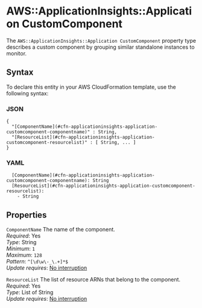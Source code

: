 # AWS::ApplicationInsights::Application CustomComponent<a name="aws-properties-applicationinsights-application-customcomponent"></a>

The `AWS::ApplicationInsights::Application CustomComponent` property type describes a custom component by grouping similar standalone instances to monitor\. 

## Syntax<a name="aws-properties-applicationinsights-application-customcomponent-syntax"></a>

To declare this entity in your AWS CloudFormation template, use the following syntax:

### JSON<a name="aws-properties-applicationinsights-application-customcomponent-syntax.json"></a>

```
{
  "[ComponentName](#cfn-applicationinsights-application-customcomponent-componentname)" : String,
  "[ResourceList](#cfn-applicationinsights-application-customcomponent-resourcelist)" : [ String, ... ]
}
```

### YAML<a name="aws-properties-applicationinsights-application-customcomponent-syntax.yaml"></a>

```
  [ComponentName](#cfn-applicationinsights-application-customcomponent-componentname): String
  [ResourceList](#cfn-applicationinsights-application-customcomponent-resourcelist): 
    - String
```

## Properties<a name="aws-properties-applicationinsights-application-customcomponent-properties"></a>

`ComponentName`  <a name="cfn-applicationinsights-application-customcomponent-componentname"></a>
The name of the component\.  
*Required*: Yes  
*Type*: String  
*Minimum*: `1`  
*Maximum*: `128`  
*Pattern*: `^[\d\w\-_\.+]*$`  
*Update requires*: [No interruption](https://docs.aws.amazon.com/AWSCloudFormation/latest/UserGuide/using-cfn-updating-stacks-update-behaviors.html#update-no-interrupt)

`ResourceList`  <a name="cfn-applicationinsights-application-customcomponent-resourcelist"></a>
The list of resource ARNs that belong to the component\.  
*Required*: Yes  
*Type*: List of String  
*Update requires*: [No interruption](https://docs.aws.amazon.com/AWSCloudFormation/latest/UserGuide/using-cfn-updating-stacks-update-behaviors.html#update-no-interrupt)